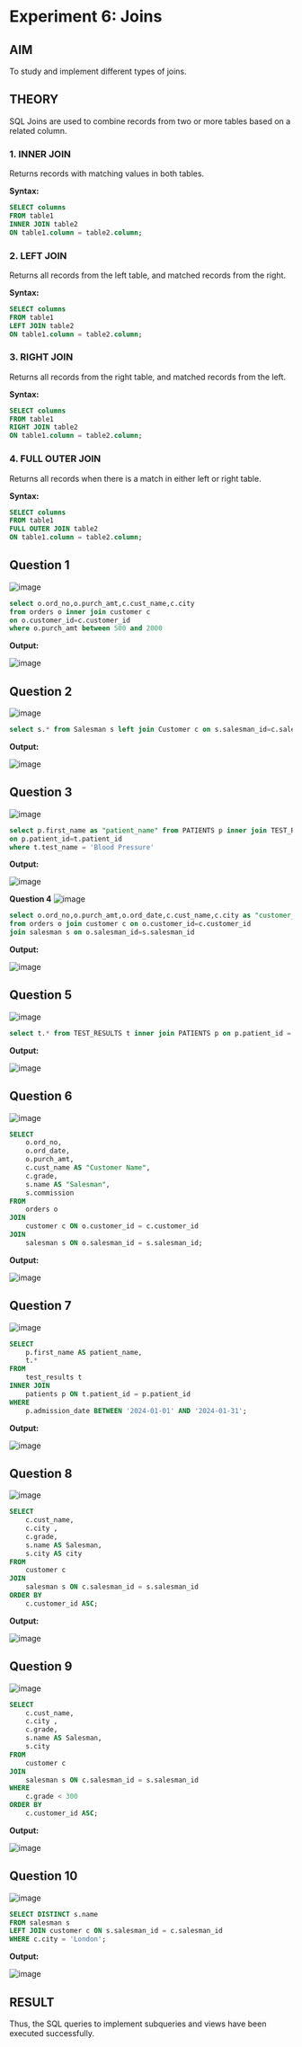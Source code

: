 # Experiment 6: Joins

## AIM
To study and implement different types of joins.

## THEORY

SQL Joins are used to combine records from two or more tables based on a related column.

### 1. INNER JOIN
Returns records with matching values in both tables.

**Syntax:**
```sql
SELECT columns
FROM table1
INNER JOIN table2
ON table1.column = table2.column;
```

### 2. LEFT JOIN
Returns all records from the left table, and matched records from the right.

**Syntax:**

```sql
SELECT columns
FROM table1
LEFT JOIN table2
ON table1.column = table2.column;
```
### 3. RIGHT JOIN
Returns all records from the right table, and matched records from the left.

**Syntax:**

```sql
SELECT columns
FROM table1
RIGHT JOIN table2
ON table1.column = table2.column;
```
### 4. FULL OUTER JOIN
Returns all records when there is a match in either left or right table.

**Syntax:**

```sql
SELECT columns
FROM table1
FULL OUTER JOIN table2
ON table1.column = table2.column;
```

**Question 1**
--
![image](https://github.com/user-attachments/assets/24cc2cb5-9abc-4a80-a929-75824e7c01e9)


```sql
select o.ord_no,o.purch_amt,c.cust_name,c.city
from orders o inner join customer c 
on o.customer_id=c.customer_id
where o.purch_amt between 500 and 2000
```

**Output:**

![image](https://github.com/user-attachments/assets/e493a1f7-2157-46d3-aeb0-2615782e9c16)


**Question 2**
---
![image](https://github.com/user-attachments/assets/6d881d42-21f5-4acd-b6eb-d1e629010345)


```sql
select s.* from Salesman s left join Customer c on s.salesman_id=c.salesman_id where c.cust_name = 'Fabian Johns'
```

**Output:**

![image](https://github.com/user-attachments/assets/5e934b80-034a-43f7-a526-2a2d91042a72)


**Question 3**
---
![image](https://github.com/user-attachments/assets/eda0feb2-b314-4de6-b0b9-310f1862dfd0)


```sql
select p.first_name as "patient_name" from PATIENTS p inner join TEST_RESULTS t 
on p.patient_id=t.patient_id 
where t.test_name = 'Blood Pressure'
```

**Output:**

![image](https://github.com/user-attachments/assets/dbb8e062-ce6b-4f9a-837c-1680c3285d6c)


**Question 4**
![image](https://github.com/user-attachments/assets/f7681b7e-a4d1-48d7-8928-6ceed8bf4f12)


```sql
select o.ord_no,o.purch_amt,o.ord_date,c.cust_name,c.city as "customer_city",c.grade,s.name as "salesman_name",s.city as "salesman_city",s.commission
from orders o join customer c on o.customer_id=c.customer_id
join salesman s on o.salesman_id=s.salesman_id
```

**Output:**

![image](https://github.com/user-attachments/assets/993cbb3a-305b-4ad1-8766-8bf48dea814b)


**Question 5**
---

![image](https://github.com/user-attachments/assets/1cfda04a-515d-4c2a-ac08-6ff32ef6812f)


```sql
select t.* from TEST_RESULTS t inner join PATIENTS p on p.patient_id = t.patient_id where first_name = "Alice"

```

**Output:**

![image](https://github.com/user-attachments/assets/94557e22-ae2c-44ac-aaa5-49f74db22d90)


**Question 6**
---

![image](https://github.com/user-attachments/assets/ae71be6b-eecf-4d10-a151-a44ae572a3a1)


```sql
SELECT 
    o.ord_no,
    o.ord_date,
    o.purch_amt,
    c.cust_name AS "Customer Name",
    c.grade,
    s.name AS "Salesman",
    s.commission
FROM 
    orders o
JOIN 
    customer c ON o.customer_id = c.customer_id
JOIN 
    salesman s ON o.salesman_id = s.salesman_id;

```

**Output:**

![image](https://github.com/user-attachments/assets/5eb646a3-6f3d-4769-8178-86b71881afb4)


**Question 7**
---

![image](https://github.com/user-attachments/assets/7c9c8815-241d-4b02-a424-ae5ed6479e8a)


```sql
SELECT 
    p.first_name AS patient_name,
    t.*
FROM 
    test_results t
INNER JOIN 
    patients p ON t.patient_id = p.patient_id
WHERE 
    p.admission_date BETWEEN '2024-01-01' AND '2024-01-31';
```

**Output:**

![image](https://github.com/user-attachments/assets/f1f3552f-e245-4794-a9d9-9352ddc0453c)


**Question 8**
---

![image](https://github.com/user-attachments/assets/1e178ce4-eb5c-4ab6-a2bf-e5b3ac65615b)


```sql
SELECT 
    c.cust_name,
    c.city ,
    c.grade,
    s.name AS Salesman,
    s.city AS city
FROM 
    customer c
JOIN 
    salesman s ON c.salesman_id = s.salesman_id
ORDER BY 
    c.customer_id ASC;

```

**Output:**

![image](https://github.com/user-attachments/assets/d99654f4-1de9-43c4-b180-dbaa4b1b076a)



**Question 9**
---

![image](https://github.com/user-attachments/assets/158c3493-0678-4e49-90f2-618078b4783a)

```sql
SELECT 
    c.cust_name,
    c.city ,
    c.grade,
    s.name AS Salesman,
    s.city
FROM 
    customer c
JOIN 
    salesman s ON c.salesman_id = s.salesman_id
WHERE 
    c.grade < 300
ORDER BY 
    c.customer_id ASC;


```

**Output:**

![image](https://github.com/user-attachments/assets/22e9f4a5-5791-43e5-aff6-7f029aecb337)


**Question 10**
---

![image](https://github.com/user-attachments/assets/e5778ab6-300b-402b-8f90-0aac2c160efa)


```sql
SELECT DISTINCT s.name
FROM salesman s
LEFT JOIN customer c ON s.salesman_id = c.salesman_id
WHERE c.city = 'London';


```

**Output:**

![image](https://github.com/user-attachments/assets/0b504c2b-cf3a-4ca9-8bdd-16ce08e3ff90)



## RESULT
Thus, the SQL queries to implement subqueries and views have been executed successfully.
